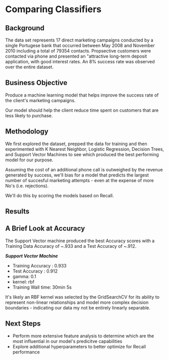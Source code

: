 # Comparing Classifiers

## Background
The data set represents 17 direct marketing campaigns conducted by a single Portugese bank that occurred between May 2008 and November 2010 including a total of 79354 contacts. Propsective customers were contacted via phone and presented an "attractive long-term deposit application, with good interest rates. An 8% success rate was observed over the entire dataset.

## Business Objective
Produce a machine learning model that helps improve the success rate of the client's marketing campaigns.

Our model should help the client reduce time spent on customers that are less likely to purchase. 

## Methodology
We first explored the dataset, prepped the data for training and then experimented with K Nearest Neighbor, Logistic Regression, Decision Trees, and Support Vector Machines to see which produced the best performing model for our purpose.

Assuming the cost of an additional phone call is outweighed by the revenue generated by success, we'll bias for a model that predicts the largest number of succesful marketing attempts - even at the expense of more No's (i.e. rejections).

We'll do this by scoring the models based on Recall.

## Results




## A Brief Look at Accuracy
The Support Vector machine produced the best Accuracy scores with a Training Data Accuracy of ~.933 and a Test Accuracy of ~.912. 

***Support Vector Machine***
*   Training Accuracy : 0.933
*   Test Accuracy : 0.912
*   gamma: 0.1
*   kernel: rbf
*   Training Wall time: 30min 5s

It's likely an RBF kernel was selected by the GridSearchCV for its ability to represent non-linear relationships and model more complex decision boundaries - indicating our data my not be entirely linearly separable.

## Next Steps
*  Perform more extensive feature analysis to determine which are the most influential in our model's predicitve capabilities
*  Explore additional hyperparameters to better optimize for Recall performance

